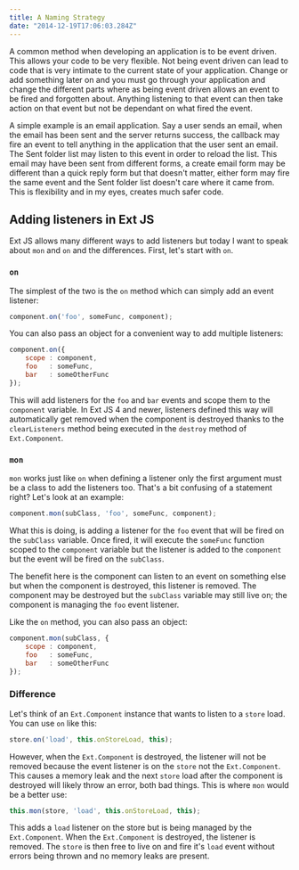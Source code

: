 ```yaml
---
title: A Naming Strategy
date: "2014-12-19T17:06:03.284Z"
---
```


A common method when developing an application is to be event driven. This allows your code to be very flexible. Not being event driven can lead to code that is very intimate to the current state of your application. Change or add something later on and you must go through your application and change the different parts where as being event driven allows an event to be fired and forgotten about. Anything listening to that event can then take action on that event but not be dependant on what fired the event.

A simple example is an email application.  Say a user sends an email, when the email has been sent and the server returns success, the callback may fire an event to tell anything in the application that the user sent an email. The Sent folder list may listen to this event in order to reload the list. This email may have been sent from different forms, a create email form may be different than a quick reply form but that doesn't matter, either form may fire the same event and the Sent folder list doesn't care where it came from. This is flexibility and in my eyes, creates much safer code.

## Adding listeners in Ext JS

Ext JS allows many different ways to add listeners but today I want to speak about `mon` and `on` and the differences. First, let's start with `on`.

### `on`

The simplest of the two is the `on` method which can simply add an event listener:

```js
component.on('foo', someFunc, component);
```

You can also pass an object for a convenient way to add multiple listeners:

```js
component.on({
    scope : component,
    foo   : someFunc,
    bar   : someOtherFunc
});
```

This will add listeners for the `foo` and `bar` events and scope them to the `component` variable. In Ext JS 4 and newer, listeners defined this way will automatically get removed when the component is destroyed thanks to the `clearListeners` method being executed in the `destroy` method of `Ext.Component`.

### `mon`

`mon` works just like `on` when defining a listener only the first argument must be a class to add the listeners too. That's a bit confusing of a statement right? Let's look at an example:

```js
component.mon(subClass, 'foo', someFunc, component);
```

What this is doing, is adding a listener for the `foo` event that will be fired on the `subClass` variable. Once fired, it will execute the `someFunc` function scoped to the `component` variable but the listener is added to the `component` but the event will be fired on the `subClass`.

The benefit here is the component can listen to an event on something else but when the component is destroyed, this listener is removed. The component may be destroyed but the `subClass` variable may still live on; the component is managing the `foo` event listener.

Like the `on` method, you can also pass an object:

```js
component.mon(subClass, {
    scope : component,
    foo   : someFunc,
    bar   : someOtherFunc
});
```

### Difference

Let's think of an `Ext.Component` instance that wants to listen to a `store` load. You can use `on` like this:

```js
store.on('load', this.onStoreLoad, this);
```

However, when the `Ext.Component` is destroyed, the listener will not be removed because the event listener is on the `store` not the `Ext.Component`. This causes a memory leak and the next `store` load after the component is destroyed will likely throw an error, both bad things. This is where `mon` would be a better use:

```js
this.mon(store, 'load', this.onStoreLoad, this);
```

This adds a `load` listener on the store but is being managed by the `Ext.Component`. When the `Ext.Component` is destroyed, the listener is removed. The `store` is then free to live on and fire it's `load` event without errors being thrown and no memory leaks are present.
